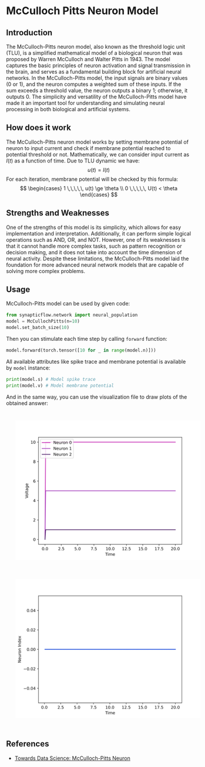 <script src='https://cdnjs.cloudflare.com/ajax/libs/mathjax/2.7.4/MathJax.js?config=default'></script>

# McCulloch Pitts Neuron Model

## Introduction
The McCulloch-Pitts neuron model, also known as the threshold logic unit (TLU), is a simplified mathematical model of a biological neuron that was proposed by Warren McCulloch and Walter Pitts in 1943. The model captures the basic principles of neuron activation and signal transmission in the brain, and serves as a fundamental building block for artificial neural networks. In the McCulloch-Pitts model, the input signals are binary values (0 or 1), and the neuron computes a weighted sum of these inputs. If the sum exceeds a threshold value, the neuron outputs a binary 1; otherwise, it outputs 0. The simplicity and versatility of the McCulloch-Pitts model have made it an important tool for understanding and simulating neural processing in both biological and artificial systems.

## How does it work
The McCulloch-Pitts neuron model works by setting membrane potential of neuron to input current and check if membrane potential reached to potential threshold or not. Mathematically, we can consider input current as $I(t)$ as a function of time. Due to TLU dynamic we have: 
$$u(t) = I(t)$$
For each iteration, membrane potential will be checked by this formula: 
$$
\begin{cases}
1 \,\,\,\,\, u(t) \ge \theta \\
0 \,\,\,\,\, U(t) < \theta
\end{cases}
$$

## Strengths and Weaknesses
 One of the strengths of this model is its simplicity, which allows for easy implementation and interpretation. Additionally, it can perform simple logical operations such as AND, OR, and NOT. However, one of its weaknesses is that it cannot handle more complex tasks, such as pattern recognition or decision making, and it does not take into account the time dimension of neural activity. Despite these limitations, the McCulloch-Pitts model laid the foundation for more advanced neural network models that are capable of solving more complex problems.

 ## Usage

 McCulloch-Pitts model can be used by given code:
 ```python
 from synapticflow.network import neural_population
 model = McCullochPitts(n=10)
 model.set_batch_size(10)
 ```

 Then you can stimulate each time step by calling `forward` function:
 ```python
 model.forward(torch.tensor([10 for _ in range(model.n)]))
 ```

 All available attributes like spike trace and membrane potential is available by `model` instance:
 ```python
 print(model.s) # Model spike trace
 print(model.v) # Model membrane potential
 ```

 And in the same way, you can use the visualization file to draw plots of the obtained answer:

<p align="center">
  <img src="_static/MC-v.svg" alt="Voltage Plot" style="width: 600px; padding: 25px;"/>
  <img src="_static/MC-s.svg" alt="Raster Plot" style="width: 600px; padding: 25px;"/>
</p>

 ## References
 - <a href="https://towardsdatascience.com/mcculloch-pitts-model-5fdf65ac5dd1"> Towards Data Science: McCulloch-Pitts Neuron</a>